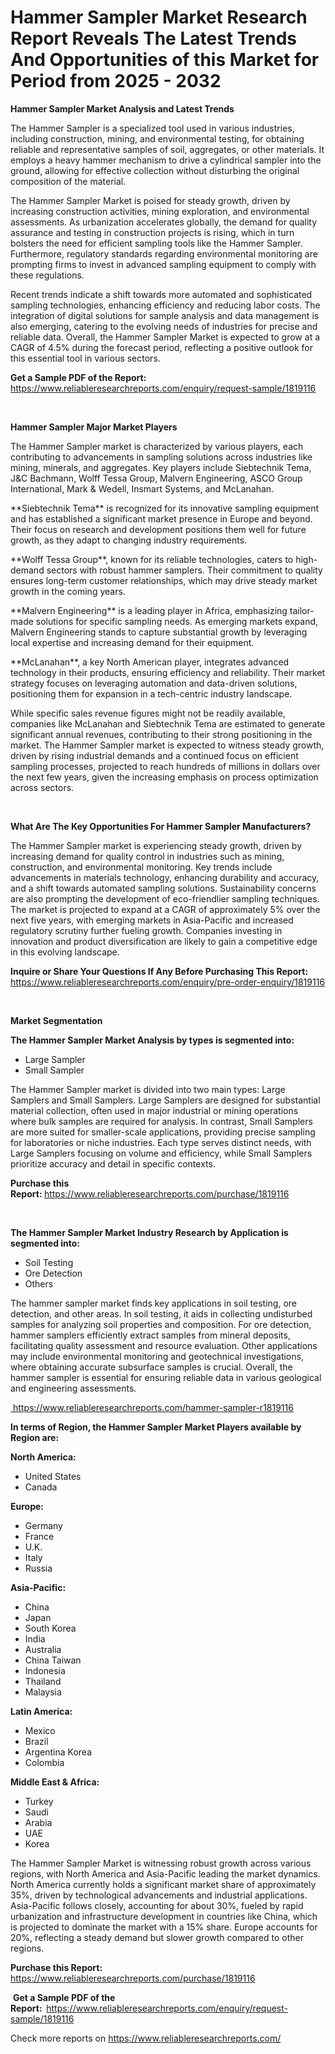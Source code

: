 <p><h1>Hammer Sampler Market Research Report Reveals The Latest Trends And Opportunities of this Market for Period from 2025 - 2032</h1></p><p><strong>Hammer Sampler Market Analysis and Latest Trends</strong></p>
<p><p>The Hammer Sampler is a specialized tool used in various industries, including construction, mining, and environmental testing, for obtaining reliable and representative samples of soil, aggregates, or other materials. It employs a heavy hammer mechanism to drive a cylindrical sampler into the ground, allowing for effective collection without disturbing the original composition of the material.</p><p>The Hammer Sampler Market is poised for steady growth, driven by increasing construction activities, mining exploration, and environmental assessments. As urbanization accelerates globally, the demand for quality assurance and testing in construction projects is rising, which in turn bolsters the need for efficient sampling tools like the Hammer Sampler. Furthermore, regulatory standards regarding environmental monitoring are prompting firms to invest in advanced sampling equipment to comply with these regulations.</p><p>Recent trends indicate a shift towards more automated and sophisticated sampling technologies, enhancing efficiency and reducing labor costs. The integration of digital solutions for sample analysis and data management is also emerging, catering to the evolving needs of industries for precise and reliable data. Overall, the Hammer Sampler Market is expected to grow at a CAGR of 4.5% during the forecast period, reflecting a positive outlook for this essential tool in various sectors.</p></p>
<p><strong>Get a Sample PDF of the Report:&nbsp;</strong> <a href="https://www.reliableresearchreports.com/enquiry/request-sample/1819116?utm_campaign=2179&utm_medium=2&utm_source=Github&utm_content=ia&utm_term=18022025&utm_id=hammer-sampler">https://www.reliableresearchreports.com/enquiry/request-sample/1819116</a></p>
<p>&nbsp;</p>
<p><strong>Hammer Sampler Major Market Players</strong></p>
<p><p>The Hammer Sampler market is characterized by various players, each contributing to advancements in sampling solutions across industries like mining, minerals, and aggregates. Key players include Siebtechnik Tema, J&C Bachmann, Wolff Tessa Group, Malvern Engineering, ASCO Group International, Mark & Wedell, Insmart Systems, and McLanahan.</p><p>**Siebtechnik Tema** is recognized for its innovative sampling equipment and has established a significant market presence in Europe and beyond. Their focus on research and development positions them well for future growth, as they adapt to changing industry requirements.</p><p>**Wolff Tessa Group**, known for its reliable technologies, caters to high-demand sectors with robust hammer samplers. Their commitment to quality ensures long-term customer relationships, which may drive steady market growth in the coming years.</p><p>**Malvern Engineering** is a leading player in Africa, emphasizing tailor-made solutions for specific sampling needs. As emerging markets expand, Malvern Engineering stands to capture substantial growth by leveraging local expertise and increasing demand for their equipment.</p><p>**McLanahan**, a key North American player, integrates advanced technology in their products, ensuring efficiency and reliability. Their market strategy focuses on leveraging automation and data-driven solutions, positioning them for expansion in a tech-centric industry landscape.</p><p>While specific sales revenue figures might not be readily available, companies like McLanahan and Siebtechnik Tema are estimated to generate significant annual revenues, contributing to their strong positioning in the market. The Hammer Sampler market is expected to witness steady growth, driven by rising industrial demands and a continued focus on efficient sampling processes, projected to reach hundreds of millions in dollars over the next few years, given the increasing emphasis on process optimization across sectors.</p></p>
<p>&nbsp;</p>
<p><strong>What Are The Key Opportunities For Hammer Sampler Manufacturers?</strong></p>
<p><p>The Hammer Sampler market is experiencing steady growth, driven by increasing demand for quality control in industries such as mining, construction, and environmental monitoring. Key trends include advancements in materials technology, enhancing durability and accuracy, and a shift towards automated sampling solutions. Sustainability concerns are also prompting the development of eco-friendlier sampling techniques. The market is projected to expand at a CAGR of approximately 5% over the next five years, with emerging markets in Asia-Pacific and increased regulatory scrutiny further fueling growth. Companies investing in innovation and product diversification are likely to gain a competitive edge in this evolving landscape.</p></p>
<p><strong>Inquire or Share Your Questions If Any Before Purchasing This Report:</strong> <a href="https://www.reliableresearchreports.com/enquiry/pre-order-enquiry/1819116?utm_campaign=2179&utm_medium=2&utm_source=Github&utm_content=ia&utm_term=18022025&utm_id=hammer-sampler">https://www.reliableresearchreports.com/enquiry/pre-order-enquiry/1819116</a></p>
<p>&nbsp;</p>
<p><strong>Market Segmentation</strong></p>
<p><strong>The Hammer Sampler Market Analysis by types is segmented into:</strong></p>
<p><ul><li>Large Sampler</li><li>Small Sampler</li></ul></p>
<p><p>The Hammer Sampler market is divided into two main types: Large Samplers and Small Samplers. Large Samplers are designed for substantial material collection, often used in major industrial or mining operations where bulk samples are required for analysis. In contrast, Small Samplers are more suited for smaller-scale applications, providing precise sampling for laboratories or niche industries. Each type serves distinct needs, with Large Samplers focusing on volume and efficiency, while Small Samplers prioritize accuracy and detail in specific contexts.</p></p>
<p><strong>Purchase this Report:&nbsp;</strong><a href="https://www.reliableresearchreports.com/purchase/1819116?utm_campaign=2179&utm_medium=2&utm_source=Github&utm_content=ia&utm_term=18022025&utm_id=hammer-sampler">https://www.reliableresearchreports.com/purchase/1819116</a></p>
<p>&nbsp;</p>
<p><strong>The Hammer Sampler Market Industry Research by Application is segmented into:</strong></p>
<p><ul><li>Soil Testing</li><li>Ore Detection</li><li>Others</li></ul></p>
<p><p>The hammer sampler market finds key applications in soil testing, ore detection, and other areas. In soil testing, it aids in collecting undisturbed samples for analyzing soil properties and composition. For ore detection, hammer samplers efficiently extract samples from mineral deposits, facilitating quality assessment and resource evaluation. Other applications may include environmental monitoring and geotechnical investigations, where obtaining accurate subsurface samples is crucial. Overall, the hammer sampler is essential for ensuring reliable data in various geological and engineering assessments.</p></p>
<p><a href="https://www.reliableresearchreports.com/hammer-sampler-r1819116?utm_campaign=2179&utm_medium=2&utm_source=Github&utm_content=ia&utm_term=18022025&utm_id=hammer-sampler">&nbsp;https://www.reliableresearchreports.com/hammer-sampler-r1819116</a></p>
<p><strong>In terms of Region, the Hammer Sampler Market Players available by Region are:</strong></p>
<p>
    <p> <strong> North America: </strong>
        <ul>
            <li>United States</li>
            <li>Canada</li>
        </ul>
        </p> 
    <p> <strong> Europe: </strong>
        <ul>
            <li>Germany</li>
            <li>France</li>
            <li>U.K.</li>
            <li>Italy</li>
            <li>Russia</li>
        </ul>
        </p> 
    <p> <strong> Asia-Pacific: </strong>
        <ul>
            <li>China</li>
            <li>Japan</li>
            <li>South Korea</li>
            <li>India</li>
            <li>Australia</li>
            <li>China Taiwan</li>
            <li>Indonesia</li>
            <li>Thailand</li>
            <li>Malaysia</li>
        </ul>
        </p> 
    <p> <strong> Latin America: </strong>
        <ul>
            <li>Mexico</li>
            <li>Brazil</li>
            <li>Argentina Korea</li>
            <li>Colombia</li>
        </ul>
        </p> 
    <p> <strong> Middle East & Africa: </strong>
        <ul>
            <li>Turkey</li>
            <li>Saudi</li>
            <li>Arabia</li>
            <li>UAE</li>
            <li>Korea</li>
        </ul>
    </p>
    </p>
<p><p>The Hammer Sampler Market is witnessing robust growth across various regions, with North America and Asia-Pacific leading the market dynamics. North America currently holds a significant market share of approximately 35%, driven by technological advancements and industrial applications. Asia-Pacific follows closely, accounting for about 30%, fueled by rapid urbanization and infrastructure development in countries like China, which is projected to dominate the market with a 15% share. Europe accounts for 20%, reflecting a steady demand but slower growth compared to other regions.</p></p>
<p><strong>Purchase this Report: </strong><a href="https://www.reliableresearchreports.com/purchase/1819116?utm_campaign=2179&utm_medium=2&utm_source=Github&utm_content=ia&utm_term=18022025&utm_id=hammer-sampler">https://www.reliableresearchreports.com/purchase/1819116</a></p>
<p>&nbsp;<strong>Get a Sample PDF of the Report:&nbsp;&nbsp;</strong><a href="https://www.reliableresearchreports.com/enquiry/request-sample/1819116?utm_campaign=2179&utm_medium=2&utm_source=Github&utm_content=ia&utm_term=18022025&utm_id=hammer-sampler">https://www.reliableresearchreports.com/enquiry/request-sample/1819116</a></p>
<p><strong></strong></p>
<p>Check more reports on <a href="https://www.reliableresearchreports.com/?utm_campaign=2179&utm_medium=2&utm_source=Github&utm_content=ia&utm_term=18022025&utm_id=hammer-sampler">https://www.reliableresearchreports.com/</a></p>